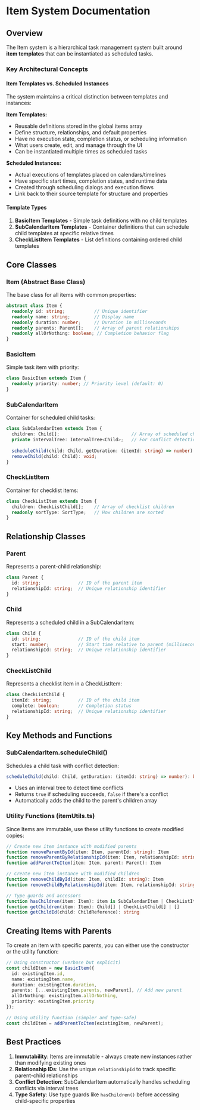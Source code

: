 # Item System Documentation

## Overview

The Item system is a hierarchical task management system built around **item templates** that can be instantiated as scheduled tasks.

### Key Architectural Concepts

#### Item Templates vs. Scheduled Instances
The system maintains a critical distinction between templates and instances:

**Item Templates:**
- Reusable definitions stored in the global items array
- Define structure, relationships, and default properties
- Have no execution state, completion status, or scheduling information
- What users create, edit, and manage through the UI
- Can be instantiated multiple times as scheduled tasks

**Scheduled Instances:**
- Actual executions of templates placed on calendars/timelines
- Have specific start times, completion states, and runtime data
- Created through scheduling dialogs and execution flows
- Link back to their source template for structure and properties

#### Template Types

1. **BasicItem Templates** - Simple task definitions with no child templates
2. **SubCalendarItem Templates** - Container definitions that can schedule child templates at specific relative times
3. **CheckListItem Templates** - List definitions containing ordered child templates

## Core Classes

### Item (Abstract Base Class)

The base class for all items with common properties:

```typescript
abstract class Item {
  readonly id: string;           // Unique identifier
  readonly name: string;         // Display name
  readonly duration: number;     // Duration in milliseconds
  readonly parents: Parent[];    // Array of parent relationships
  readonly allOrNothing: boolean; // Completion behavior flag
}
```

### BasicItem

Simple task item with priority:

```typescript
class BasicItem extends Item {
  readonly priority: number; // Priority level (default: 0)
}
```

### SubCalendarItem

Container for scheduled child tasks:

```typescript
class SubCalendarItem extends Item {
  children: Child[];                           // Array of scheduled children
  private intervalTree: IntervalTree<Child>;   // For conflict detection
  
  scheduleChild(child: Child, getDuration: (itemId: string) => number): boolean;
  removeChild(child: Child): void;
}
```

### CheckListItem

Container for checklist items:

```typescript
class CheckListItem extends Item {
  children: CheckListChild[];    // Array of checklist children
  readonly sortType: SortType;   // How children are sorted
}
```

## Relationship Classes

### Parent

Represents a parent-child relationship:

```typescript
class Parent {
  id: string;              // ID of the parent item
  relationshipId: string;  // Unique relationship identifier
}
```

### Child

Represents a scheduled child in a SubCalendarItem:

```typescript
class Child {
  id: string;              // ID of the child item
  start: number;           // Start time relative to parent (milliseconds)
  relationshipId: string;  // Unique relationship identifier
}
```

### CheckListChild

Represents a checklist item in a CheckListItem:

```typescript
class CheckListChild {
  itemId: string;          // ID of the child item
  complete: boolean;       // Completion status
  relationshipId: string;  // Unique relationship identifier
}
```

## Key Methods and Functions

### SubCalendarItem.scheduleChild()

Schedules a child task with conflict detection:

```typescript
scheduleChild(child: Child, getDuration: (itemId: string) => number): boolean
```

- Uses an interval tree to detect time conflicts
- Returns `true` if scheduling succeeds, `false` if there's a conflict
- Automatically adds the child to the parent's children array

### Utility Functions (itemUtils.ts)

Since Items are immutable, use these utility functions to create modified copies:

```typescript
// Create new item instance with modified parents
function removeParentById(item: Item, parentId: string): Item
function removeParentByRelationshipId(item: Item, relationshipId: string): Item
function addParentToItem(item: Item, parent: Parent): Item

// Create new item instance with modified children  
function removeChildById(item: Item, childId: string): Item
function removeChildByRelationshipId(item: Item, relationshipId: string): Item

// Type guards and accessors
function hasChildren(item: Item): item is SubCalendarItem | CheckListItem
function getChildren(item: Item): Child[] | CheckListChild[] | []
function getChildId(child: ChildReference): string
```

## Creating Items with Parents

To create an item with specific parents, you can either use the constructor or the utility function:

```typescript
// Using constructor (verbose but explicit)
const childItem = new BasicItem({
  id: existingItem.id,
  name: existingItem.name, 
  duration: existingItem.duration,
  parents: [...existingItem.parents, newParent], // Add new parent
  allOrNothing: existingItem.allOrNothing,
  priority: existingItem.priority
});

// Using utility function (simpler and type-safe)
const childItem = addParentToItem(existingItem, newParent);
```

## Best Practices

1. **Immutability**: Items are immutable - always create new instances rather than modifying existing ones
2. **Relationship IDs**: Use the unique `relationshipId` to track specific parent-child relationships
3. **Conflict Detection**: SubCalendarItem automatically handles scheduling conflicts via interval trees
4. **Type Safety**: Use type guards like `hasChildren()` before accessing child-specific properties
